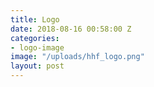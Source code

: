 ```yaml
---
title: Logo
date: 2018-08-16 00:58:00 Z
categories:
- logo-image
image: "/uploads/hhf_logo.png"
layout: post
---
```


